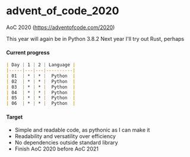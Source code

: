 # advent_of_code_2020
AoC 2020 (https://adventofcode.com/2020)

This year will again be in Python 3.8.2
Next year I'll try out Rust, perhaps

#### Current progress


```markdown
| Day | 1 | 2 | Language |
|-----|---|---|----------|
| 01  | * | * |  Python  |
| 02  | * | * |  Python  |
| 03  | * | * |  Python  |
| 04  | * | * |  Python  |
| 05  | * | * |  Python  |
| 06  | * | * |  Python  |
```


#### Target
* Simple and readable code, as pythonic as I can make it
* Readability and versatility over efficiency
* No dependencies outside standard library
* Finish AoC 2020 before AoC 2021